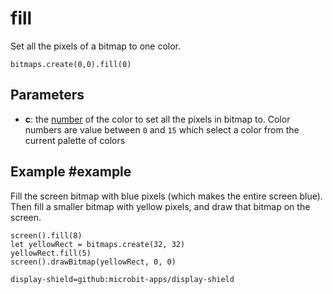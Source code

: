 # fill

Set all the pixels of a bitmap to one color.

```sig
bitmaps.create(0,0).fill(0)
```

## Parameters

* **c**: the [number](/types/number) of the color to set all the pixels in bitmap to. Color numbers are value between `0` and `15` which select a color from the current palette of colors

## Example #example

Fill the screen bitmap with blue pixels (which makes the entire screen blue). Then fill a smaller bitmap with yellow pixels, and draw that
bitmap on the screen.


```blocks
screen().fill(8)
let yellowRect = bitmaps.create(32, 32)
yellowRect.fill(5)
screen().drawBitmap(yellowRect, 0, 0)
```


```package
display-shield=github:microbit-apps/display-shield
```
